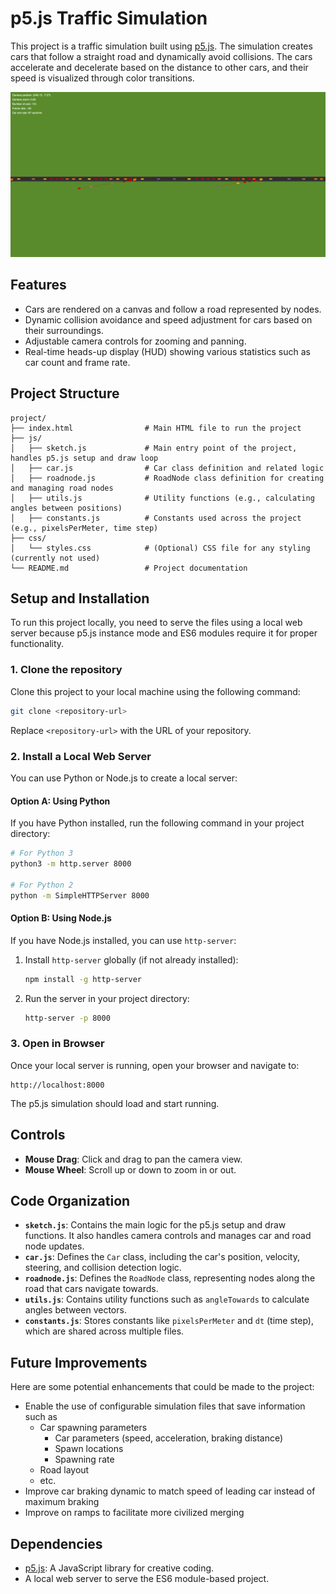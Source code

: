 # **p5.js Traffic Simulation**

This project is a traffic simulation built using [p5.js](https://p5js.org/). The simulation creates cars that follow a straight road and dynamically avoid collisions. The cars accelerate and decelerate based on the distance to other cars, and their speed is visualized through color transitions.

![](simulator_screenshot.png)

## **Features**

- Cars are rendered on a canvas and follow a road represented by nodes.
- Dynamic collision avoidance and speed adjustment for cars based on their surroundings.
- Adjustable camera controls for zooming and panning.
- Real-time heads-up display (HUD) showing various statistics such as car count and frame rate.

## **Project Structure**

```
project/
├── index.html                # Main HTML file to run the project
├── js/
│   ├── sketch.js             # Main entry point of the project, handles p5.js setup and draw loop
│   ├── car.js                # Car class definition and related logic
│   ├── roadnode.js           # RoadNode class definition for creating and managing road nodes
│   ├── utils.js              # Utility functions (e.g., calculating angles between positions)
│   ├── constants.js          # Constants used across the project (e.g., pixelsPerMeter, time step)
├── css/
│   └── styles.css            # (Optional) CSS file for any styling (currently not used)
└── README.md                 # Project documentation
```

## **Setup and Installation**

To run this project locally, you need to serve the files using a local web server because p5.js instance mode and ES6 modules require it for proper functionality.

### **1. Clone the repository**

Clone this project to your local machine using the following command:

```bash
git clone <repository-url>
```

Replace `<repository-url>` with the URL of your repository.

### **2. Install a Local Web Server**

You can use Python or Node.js to create a local server:

#### **Option A: Using Python**

If you have Python installed, run the following command in your project directory:

```bash
# For Python 3
python3 -m http.server 8000

# For Python 2
python -m SimpleHTTPServer 8000
```

#### **Option B: Using Node.js**

If you have Node.js installed, you can use `http-server`:

1. Install `http-server` globally (if not already installed):

   ```bash
   npm install -g http-server
   ```

2. Run the server in your project directory:

   ```bash
   http-server -p 8000
   ```

### **3. Open in Browser**

Once your local server is running, open your browser and navigate to:

```
http://localhost:8000
```

The p5.js simulation should load and start running.

## **Controls**

- **Mouse Drag**: Click and drag to pan the camera view.
- **Mouse Wheel**: Scroll up or down to zoom in or out.

## **Code Organization**

- **`sketch.js`**: Contains the main logic for the p5.js setup and draw functions. It also handles camera controls and manages car and road node updates.
- **`car.js`**: Defines the `Car` class, including the car's position, velocity, steering, and collision detection logic.
- **`roadnode.js`**: Defines the `RoadNode` class, representing nodes along the road that cars navigate towards.
- **`utils.js`**: Contains utility functions such as `angleTowards` to calculate angles between vectors.
- **`constants.js`**: Stores constants like `pixelsPerMeter` and `dt` (time step), which are shared across multiple files.

## **Future Improvements**

Here are some potential enhancements that could be made to the project:

- Enable the use of configurable simulation files that save information such as
  - Car spawning parameters
    - Car parameters (speed, acceleration, braking distance)
    - Spawn locations
    - Spawning rate
  - Road layout
  - etc.
- Improve car braking dynamic to match speed of leading car instead of maximum braking
- Improve on ramps to facilitate more civilized merging

## **Dependencies**

- [p5.js](https://cdnjs.cloudflare.com/ajax/libs/p5.js/1.6.0/p5.js): A JavaScript library for creative coding.
- A local web server to serve the ES6 module-based project.